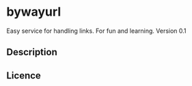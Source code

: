 # bywayurl
Easy service for handling links. For fun and learning.
Version 0.1

## Description


## Licence
